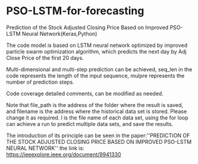 # PSO-LSTM-for-forecasting
Prediction of the Stock Adjusted Closing Price Based on Improved PSO-LSTM Neural Network(Keras,Python)

The code model is based on LSTM neural network optimized by improved particle swarm optimization algorithm, which predicts the next day by Adj Close Price of the first 20 days.

Multi-dimensional and multi-step prediction can be achieved, seq_len in the code represents the length of the input sequence, mulpre represents the number of prediction steps. 

Code coverage detailed comments, can be modified as needed. 

Note that file_path is the address of the folder where the result is saved, and filename is the address where the historical data set is stored. Please change it as required. l is the file name of each data set, using the for loop can achieve a run to predict multiple data sets, and save the results. 

The introduction of its principle can be seen in the paper:''PREDICTION OF THE STOCK ADJUSTED CLOSING PRICE BASED ON IMPROVED PSO-LSTM NEURAL NETWORK''
the link is: https://ieeexplore.ieee.org/document/9941330
